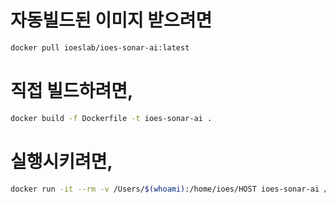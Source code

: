 
# 자동빌드된 이미지 받으려면

```bash
docker pull ioeslab/ioes-sonar-ai:latest
```

# 직접 빌드하려면, 

```bash
docker build -f Dockerfile -t ioes-sonar-ai .
```

# 실행시키려면,

```bash
docker run -it --rm -v /Users/$(whoami):/home/ioes/HOST ioes-sonar-ai /bin/bash
```